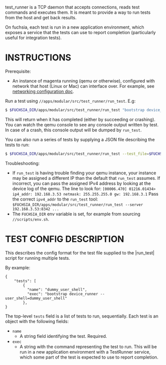 test_runner is a TCP daemon that accepts connections, reads test commands and
executes them. It is meant to provide a way to run tests from the host and get
back results.

On fuchsia, each test is run in a new application environment, which exposes a
service that the tests can use to report completion (particularly useful for
integration tests).

INSTRUCTIONS
============

Prerequisite:
- An instance of magenta running (qemu or otherwise), configured with network
  that host (Linux or Mac) can interface over. For example, see
  [networking configuration doc](https://fuchsia.googlesource.com/magenta/+/HEAD/docs/qemu.md#Enabling-Networking-under-QEMU-x86_64-only).

Run a test using `//apps/modular/src/test_runner/run_test`. E.g:

```sh
$ $FUCHSIA_DIR/apps/modular/src/test_runner/run_test "bootstrap device_runner --user_shell=dummy_user_shell"
```

This will return when it has completed (either by succeeding or crashing). You
can watch the qemu console to see any console output written by test. In case of
a crash, this console output will be dumped by `run_test`.

You can also run a series of tests by supplying a JSON file describing the tests to run:
```sh
$ $FUCHSIA_DIR/apps/modular/src/test_runner/run_test --test_file=$FUCHSIA_DIR/apps/modular/src/test_runner/modular_tests.json
```

Troubleshooting:
- If `run_test` is having trouble finding your qemu instance, your instance may
  be assigned a different IP than the default that `run_test` assumes. If
  incorrect, you can pass the assigned IPv4 address by looking at the device log
  of the qemu. The line to look for:
``` [00006.470] 01216.01434> ip4_addr: 192.168.3.53 netmask: 255.255.255.0 gw: 192.168.3.1 ```
  Pass the correct `ipv4_addr` to the `run_test` tool:
``` $FUCHSIA_DIR/apps/modular/src/test_runner/run_test --server 192.168.3.53:8342 ... ```
- The `FUCHSIA_DIR` env variable is set, for example from sourcing `//scripts/env.sh`.

TEST CONFIG DESCRIPTION
=======================

This describes the config format for the test file supplied to the |run_test|
script for running multiple tests.

By example:

```
{
    "tests": [
        {
          "name": "dummy_user_shell",
          "exec": "bootstrap device_runner --user_shell=dummy_user_shell"
        },
}
```

The top-level `tests` field is a list of tests to run, sequentially.
Each test is an object with the following fields:
- `name`
  - A string field identifying the test. Required.
- `exec`
  - A string with the command representing the test to run. This will be run in
    a new application environment with a TestRunner service, which some part of
    the test is expected to use to report completion.
